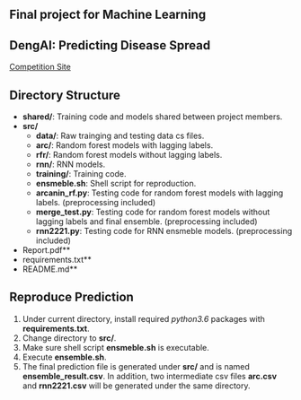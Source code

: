 ## Final project for Machine Learning


## DengAI: Predicting Disease Spread
[Competition Site](https://www.drivendata.org/competitions/44/dengai-predicting-disease-spread/)


## Directory Structure

-	**shared/**: Training code and models shared between project members.
-	**src/**
	-	**data/**: Raw trainging and testing data cs files.
	-	**arc/**: Random forest models with lagging labels.
	-	**rfr/**: Random forest models without lagging labels.
	-	**rnn/**: RNN models.
	-	**training/**: Training code.
	-	**ensmeble.sh**: Shell script for reproduction.
	-	**arcanin_rf.py**: Testing code for random forest models with lagging labels. (preprocessing included)
	-	**merge_test.py**: Testing code for random forest models without lagging labels and final ensemble. (preprocessing included)
	-	**rnn2221.py**: Testing code for RNN ensmeble models. (preprocessing included)
-	Report.pdf**
-	requirements.txt**
-	README.md**


## Reproduce Prediction
1. Under current directory, install required *python3.6* packages with **requirements.txt**.
2. Change directory to **src/**.
3. Make sure shell script **ensmeble.sh** is executable.
4. Execute **ensemble.sh**.
5. The final prediction file is generated under **src/** and is named **ensemble_result.csv**. In addition, two intermediate csv files **arc.csv** and **rnn2221.csv** will be generated under the same directory.
